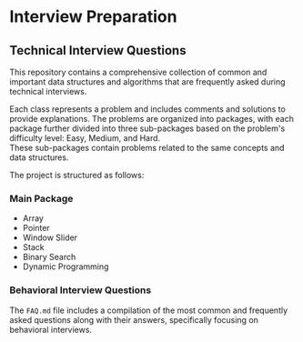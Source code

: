 # Interview Preparation

## Technical Interview Questions

This repository contains a comprehensive collection of common and important data structures and algorithms that are frequently asked during technical interviews.

Each class represents a problem and includes comments and solutions to provide explanations. The problems are organized into packages, with each package further divided into three sub-packages based on the problem's difficulty level: Easy, Medium, and Hard.  
These sub-packages contain problems related to the same concepts and data structures.

The project is structured as follows:

### Main Package

- Array
- Pointer
- Window Slider
- Stack
- Binary Search
- Dynamic Programming

### Behavioral Interview Questions

The `FAQ.md` file includes a compilation of the most common and frequently asked questions along with their answers, specifically focusing on behavioral interviews.
